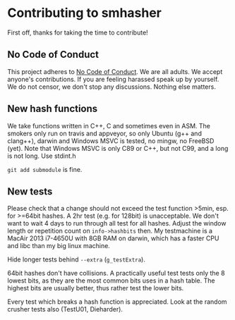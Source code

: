# Contributing to smhasher

First off, thanks for taking the time to contribute!

## No Code of Conduct

This project adheres to [No Code of Conduct](https://github.com/domgetter/NCoC#what-is-ncoc).
We are all adults.
We accept anyone's contributions.
If you are feeling harassed speak up by yourself.
We do not censor, we don't stop any discussions.
Nothing else matters.

## New hash functions

We take functions written in C++, C and sometimes even in ASM.
The smokers only run on travis and appveyor, so only Ubuntu
(g++ and clang++), darwin and Windows MSVC is tested, no mingw, no FreeBSD (yet).
Note that Windows MSVC is only C89 or C++, but not C99, and a long is not long.
Use stdint.h

`git add submodule` is fine.

## New tests

Please check that a change should not exceed the test function >5min,
esp. for >=64bit hashes. A 2hr test (e.g. for 128bit) is unacceptable.
We don't want to wait 4 days to run through all test for all hashes.
Adjust the window length or repetition count on `info->hashbits` then.
My testmachine is a MacAir 2013 i7-4650U with 8GB RAM on darwin, which has a
faster CPU and libc than my big linux machine.

Hide longer tests behind `--extra` (`g_testExtra`).

64bit hashes don't have collisions.
A practically useful test tests only the 8 lowest bits, as they are the
most common bits uses in a hash table. The highest bits are usually better, thus
rather test the lower bits.

Every test which breaks a hash function is appreciated.
Look at the random crusher tests also (TestU01, Dieharder).
